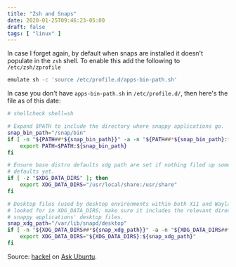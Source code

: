 ```yaml
---
title: "Zsh and Snaps"
date: 2020-01-25T09:46:23-05:00
draft: false
tags: [ "linux" ]
---
```


In case I forget again, by default when snaps are installed it doesn't populate in the `zsh` shell. To enable this add the following to `/etc/zsh/zprofile`

```bash
emulate sh -c 'source /etc/profile.d/apps-bin-path.sh'
```

In case you don't have `apps-bin-path.sh` in `/etc/profile.d/`, then here's the file as of this date:

```bash
# shellcheck shell=sh

# Expand $PATH to include the directory where snappy applications go.
snap_bin_path="/snap/bin"
if [ -n "${PATH##*${snap_bin_path}}" -a -n "${PATH##*${snap_bin_path}:*}" ]; then
    export PATH=$PATH:${snap_bin_path}
fi

# Ensure base distro defaults xdg path are set if nothing filed up some
# defaults yet.
if [ -z "$XDG_DATA_DIRS" ]; then
    export XDG_DATA_DIRS="/usr/local/share:/usr/share"
fi

# Desktop files (used by desktop environments within both X11 and Wayland) are
# looked for in XDG_DATA_DIRS; make sure it includes the relevant directory for
# snappy applications' desktop files.
snap_xdg_path="/var/lib/snapd/desktop"
if [ -n "${XDG_DATA_DIRS##*${snap_xdg_path}}" -a -n "${XDG_DATA_DIRS##*${snap_xdg_path}:*}" ]; then
    export XDG_DATA_DIRS="${XDG_DATA_DIRS}:${snap_xdg_path}"
fi
```

Source: [hackel](https://askubuntu.com/users/263969/hackel) on [Ask Ubuntu](https://askubuntu.com/questions/910821/programs-installed-via-snap-not-showing-up-in-launcher).

